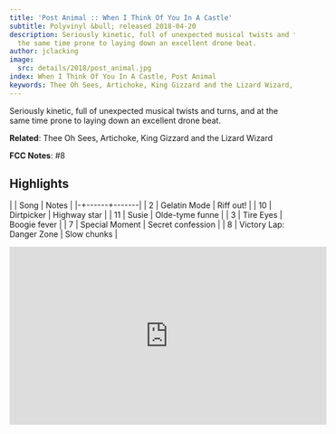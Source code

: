 ```yaml
---
title: 'Post Animal :: When I Think Of You In A Castle'
subtitle: Polyvinyl &bull; released 2018-04-20
description: Seriously kinetic, full of unexpected musical twists and turns, and at
  the same time prone to laying down an excellent drone beat.
author: jclacking
image:
  src: details/2018/post_animal.jpg
index: When I Think Of You In A Castle, Post Animal
keywords: Thee Oh Sees, Artichoke, King Gizzard and the Lizard Wizard, Polyvinyl
---
```

Seriously kinetic, full of unexpected musical twists and turns, and at the same time prone to laying down an excellent drone beat.<!--more-->

**Related**: Thee Oh Sees, Artichoke, King Gizzard and the Lizard Wizard

**FCC Notes**: #8

## Highlights

| | Song | Notes |
|-+------+-------|
| 2 | Gelatin Mode | Riff out! |
| 10 | Dirtpicker | Highway star |
| 11 | Susie | Olde-tyme funne |
| 3 | Tire Eyes | Boogie fever |
| 7 | Special Moment | Secret confession |
| 8 | Victory Lap: Danger Zone | Slow chunks |

<div class="tlo-detail-video"><iframe width="560" height="315" src="https://www.youtube.com/embed/SN80WTyizEI" frameborder="0" allow="autoplay; encrypted-media" allowfullscreen></iframe></div>

